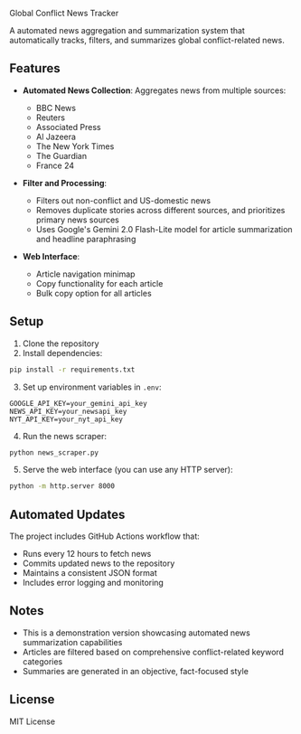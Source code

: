 Global Conflict News Tracker

A automated news aggregation and summarization system that automatically tracks, filters, and summarizes global conflict-related news.

## Features

- **Automated News Collection**: Aggregates news from multiple sources:
  - BBC News
  - Reuters
  - Associated Press
  - Al Jazeera
  - The New York Times
  - The Guardian
  - France 24

- **Filter and Processing**: 
  - Filters out non-conflict and US-domestic news
  - Removes duplicate stories across different sources, and prioritizes primary news sources
  - Uses Google's Gemini 2.0 Flash-Lite model for article summarization and headline paraphrasing

- **Web Interface**:
  - Article navigation minimap
  - Copy functionality for each article
  - Bulk copy option for all articles

## Setup

1. Clone the repository
2. Install dependencies:
```bash
pip install -r requirements.txt
```

3. Set up environment variables in `.env`:
```env
GOOGLE_API_KEY=your_gemini_api_key
NEWS_API_KEY=your_newsapi_key
NYT_API_KEY=your_nyt_api_key
```

4. Run the news scraper:
```bash
python news_scraper.py
```

5. Serve the web interface (you can use any HTTP server):
```bash
python -m http.server 8000
```

## Automated Updates

The project includes GitHub Actions workflow that:
- Runs every 12 hours to fetch news
- Commits updated news to the repository
- Maintains a consistent JSON format
- Includes error logging and monitoring


## Notes

- This is a demonstration version showcasing automated news summarization capabilities
- Articles are filtered based on comprehensive conflict-related keyword categories
- Summaries are generated in an objective, fact-focused style

## License

MIT License

